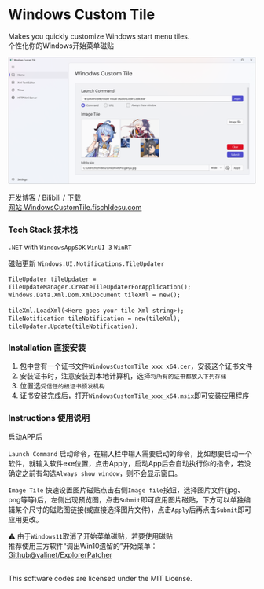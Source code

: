 # Windows Custom Tile

Makes you quickly customize Windows start menu tiles.  
个性化你的Windows开始菜单磁贴

![Application home-page Screenshot](/Assets/screenshot-main.png)

[开发博客](https://blog.fischldesu.com/?p=windows-live-tile) /
[Bilibili](https://www.bilibili.com/video/BV1T83ozJETg) /
[下载](https://github.com/fischldesu/WindowsCustomTile/release)  
[网站 WindowsCustomTile.fischldesu.com](https://repo.fischldesu.com/WindowsCustomTile)

### Tech Stack 技术栈
`.NET` with `WindowsAppSDK` `WinUI 3` `WinRT`

磁贴更新 `Windows.UI.Notifications.TileUpdater`
```
TileUpdater tileUpdater = TileUpdateManager.CreateTileUpdaterForApplication();
Windows.Data.Xml.Dom.XmlDocument tileXml = new();

tileXml.LoadXml(<Here goes your tile Xml string>);
TileNotification tileNotification = new(tileXml);
tileUpdater.Update(tileNotification);
```

### Installation 直接安装
1. 包中含有一个证书文件`WindowsCustomTile_xxx_x64.cer`，安装这个证书文件
2. 安装证书时，注意安装到本地计算机，选择`将所有的证书都放入下列存储`
3. 位置选`受信任的根证书颁发机构`
4. 证书安装完成后，打开`WindowsCustomTile_xxx_x64.msix`即可安装应用程序

### Instructions 使用说明
启动APP后

`Launch Command` 启动命令，在输入栏中输入需要启动的命令，比如想要启动一个软件，就输入软件exe位置，点击Apply，启动App后会自动执行你的指令，若没确定之前有勾选`Always show window`，则不会显示窗口。

`Image Tile` 快速设置图片磁贴点击右侧`Image file`按钮，选择图片文件(jpg、png等等)后，左侧出现预览图，点击`Submit`即可应用图片磁贴，下方可以单独编辑某个尺寸的磁贴图链接(或直接选择图片文件)，点击`Apply`后再点击`Submit`即可应用更改。

⚠️ 由于`Windows11`取消了开始菜单磁贴，若要使用磁贴  
推荐使用三方软件“调出Win10遗留的”开始菜单：  
[Github@valinet/ExplorerPatcher](https://github.com/valinet/ExplorerPatcher)

<br>  
This software codes are licensed under the MIT License.
